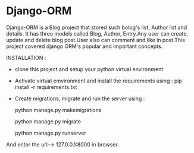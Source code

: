 # Django-ORM
Django-ORM is a Blog project that stored such bolog's list, Author list and details. It has three models called Blog, Author, Entry.Any user can create, update and delete blog post.User also can comment and like in post.This project covered django ORM's popular and important concepts.

INSTALLATION :
  * clone this project and setup your python virtual environment
  * Activate virtual emvironment and install the requirements using : pip install -r requirements.txt
  * Create migrations, migrate and run the server using : 
     
      python manage.py makemigrations
      
      python manage.py migrate
      
      python manage.py runserver
      
    
  And enter the url--> 127.0.0.1:8000 in browser.
